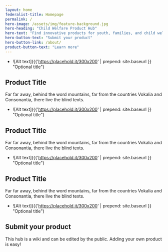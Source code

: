 ```yaml
---
layout: home
federalist-title: Homepage
permalink: /
hero-image: /assets/img/feature-background.jpg
hero-heading: "Child Welfare Product Hub"
hero-text: "Find innovative products for youth, families, and child welfare service providers"
hero-button-text: "Submit your product"
hero-button-link: /about/
product-button-text: "Learn more"
---
```

- ![Alt text]({{'https://placehold.it/300x200' | prepend: site.baseurl }} "Optional title")
## Product Title
Far far away, behind the word mountains, far from the countries Vokalia and Consonantia, there live the blind texts.
- ![Alt text]({{'https://placehold.it/300x200' | prepend: site.baseurl }} "Optional title")
## Product Title
Far far away, behind the word mountains, far from the countries Vokalia and Consonantia, there live the blind texts.
- ![Alt text]({{'https://placehold.it/300x200' | prepend: site.baseurl }} "Optional title")
## Product Title
Far far away, behind the word mountains, far from the countries Vokalia and Consonantia, there live the blind texts.
- ![Alt text]({{'https://placehold.it/300x200' | prepend: site.baseurl }} "Optional title")
## Submit your product
This hub is a wiki and can be edited by the public. Adding your own product is easy!